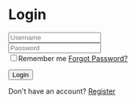 <!DOCTYPE html>
<html lang="en">
<head>
<meta charset="UTF-8">
<meta http-equiv="X-UA-Compatible" content="IE=edge">
<meta name="viewport" content="width=device-width,initial-scale=1.0">

<title>Login Form in HTML and CSS | Codehal</title>
<link rel="stylesheet" href="login_form.css">
<link href='https://unpkg.com/boxicons@2.1.4/css/boxicons.min.css' rel='stylesheet'>
</head>
<body>
<div class="wrapper">
<form action="">
<h1>Login</h1>
<div class="input-box">
<input type="text" placeholder="Username"required>
<box-icon type='solid' name='user'></box-icon>
</div>
<div class="input-box">
<input type="password"
placeholder="Password" required>
<box-icon name='lock-alt' type='solid' ></box-icon>
</div>
<div class="remember-forgot">
    <label><input type="checkbox">Remember me</label>
<a href="#">Forgot Password?</a>
</div>

<button type="submit" class="btn">Login</button>
<div class="register-link">
    <p> Don't have an account? <a href="Registation_Form.html" >Register</a></p>
</div>
</form>
</div> 
<body>
